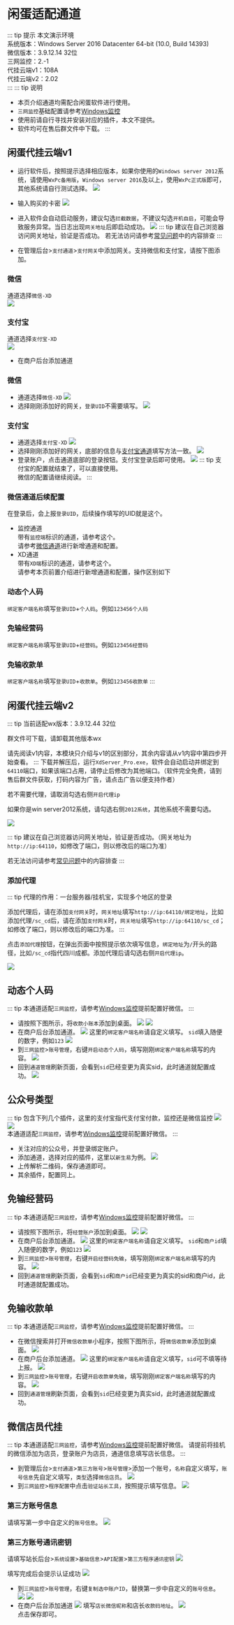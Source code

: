 # 闲蛋适配通道
::: tip 提示
本文演示环境   
系统版本：Windows Server 2016 Datacenter 64-bit (10.0, Build 14393)   
微信版本：3.9.12.14 32位   
三网监控：2.-1   
代挂云端v1：108A   
代挂云端v2：2.02   
:::
::: tip 说明
- 本页介绍通道均需配合闲蛋软件进行使用。
- `三网监控`基础配置请参考[Windows监控](../监控端/PC闲蛋监控.md)
- 使用前请自行寻找并安装对应的插件，本文不提供。
- 软件均可在售后群文件中下载。
:::

## 闲蛋代挂云端v1
- 运行软件后，按照提示选择相应版本，如果你使用的`Windows server 2012`系统，请使用`WxPc备用版`，`Windows server 2016`及以上，使用`WxPc正式版`即可，其他系统请自行测试选择。
![](https://s2.loli.net/2025/01/18/PyuFd94TI2qYHiN.png)
- 输入购买的卡密
![](https://s2.loli.net/2025/01/18/c7LUZTWYnmp4Mqb.png)

- 进入软件会自动启动服务，建议勾选`拦截数据`，不建议勾选`开机自启`，可能会导致服务异常。当日志出现`网关地址`后即启动成功。
![](https://s2.loli.net/2025/01/18/jTv4BL6MVmEIa3q.png)
::: tip
建议在自己浏览器访问网关地址，验证是否成功。
若无法访问请参考[常见问题](../常见问题/程序问题.md)中的内容排查
:::
- 在管理后台>`支付通道`>`支付网关`中添加网关。支持微信和支付宝，请按下图添加。

### 微信
通道选择`微信-XD`   
![](https://s2.loli.net/2025/01/18/FLOJybXxS65PQH-png)

### 支付宝
通道选择`支付宝-XD`   
![](https://s2.loli.net/2025/01/18/byMj7FehY3zkgdR.png)


- 在商户后台添加通道

### 微信
- 通道选择`微信-XD`
![](https://s2.loli.net/2025/01/18/8W2lzeEN5vycBwF.png)   
- 选择刚刚添加好的网关，`登录UID`不需要填写。
![](https://s2.loli.net/2025/01/18/Ae5sSBTlqrDo8n4.png)

### 支付宝
- 通道选择`支付宝-XD`
![](https://s2.loli.net/2025/01/18/Fczh7vQZN1Osb4R.png)   
- 选择刚刚添加好的网关，底部的信息与[支付宝通道](../通道管理/支付宝.md)填写方法一致。
![](https://s2.loli.net/2025/01/18/AXCeUax91nboY6V.png)
- 登录账户，点击通道底部的登录按钮。支付宝登录后即可使用。
![](https://s2.loli.net/2025/01/18/sIHrnODTbmQozfi.png)
::: tip
支付宝的配置就结束了，可以直接使用。   
微信的配置请继续阅读。
:::
### 微信通道后续配置
在登录后，会上报`登录UID`，后续操作填写的UID就是这个。

- 监控通道   
带有`监控端`标识的通道，请参考这个。   
请参考[微信通道](../通道管理/微信.md)进行新增通道和配置。
- XD通道   
带有`XD端`标识的通道，请参考这个。   
请参考本页前置介绍进行新增通道和配置，操作区别如下

### 动态个人码
`绑定客户端名称`填写`登录UID`+`个人码`。例如`123456个人码`
### 免输经营码
`绑定客户端名称`填写`登录UID`+`经营码`。例如`123456经营码`
### 免输收款单
`绑定客户端名称`填写`登录UID`+`收款单`。例如`123456收款单`
:::

## 闲蛋代挂云端v2
::: tip
当前适配wx版本：3.9.12.44 32位

群文件可下载，请卸载其他版本wx

请先阅读v1内容，本模块只介绍与v1的区别部分，其余内容请从v1内容中第四步开始查看。
:::
下载并解压后，运行`XdServer_Pro.exe`，软件会自动启动并绑定到`64110`端口，如果该端口占用，请停止后修改为其他端口。（软件完全免费，请到售后群文件获取，打码内容为广告，请点击广告以便支持作者）

若不需要代理，请取消勾选右侧`开启代理ip`

如果你是win server2012系统，请勾选右侧`2012系统`，其他系统不需要勾选。

![](https://s2.loli.net/2025/04/09/Bb5qPAXsphRQmed.png)

::: tip
建议在自己浏览器访问网关地址，验证是否成功。（网关地址为`http://ip:64110`，如修改了端口，则以修改后的端口为准）

若无法访问请参考[常见问题](../常见问题/程序问题.md)中的内容排查
:::

### 添加代理
::: tip
代理的作用：一台服务器/挂机宝，实现多个地区的登录

添加代理后，请在添加`支付网关`时，`网关地址`填写`http://ip:64110/绑定地址`，比如添加代理`/sc_cd`后，请在添加`支付网关`时，`网关地址`填写`http://ip:64110/sc_cd`；如修改了端口，则以修改后的端口为准。
:::

点击`添加代理`按钮，在弹出页面中按照提示依次填写信息，`绑定地址`为`/`开头的路径，比如`/sc_cd`指代四川成都。添加代理后请勾选右侧`开启代理ip`。

![](https://s2.loli.net/2025/04/09/XykEMoljhFBfZ8C.png)


## 动态个人码
::: tip
本通道适配`三网监控`，请参考[Windows监控](../监控端/PC闲蛋监控.md)提前配置好微信。
:::
- 请按照下图所示，将`收款小账本`添加到桌面。
![](https://s2.loli.net/2025/01/18/kScUOy7YCeJsr15.png)
![](https://s2.loli.net/2025/01/18/N2QX8wGJv3bYSsU.png)
- 在商户后台添加通道。
![](https://s2.loli.net/2025/01/18/No7drQH38BvcUFS.png)
这里的`绑定客户端名称`请自定义填写。
`sid`填入随便的数字，例如`123`
![](https://s2.loli.net/2025/01/18/VryQWJo73IzRsP8.png)
- 到`三网监控`>`账号管理`，右键`开启动态个人码`，填写刚刚`绑定客户端名称`填写的内容。
![](https://s2.loli.net/2025/01/18/i9ldhUYxNmsbaHW.png)
- 回到`通道管理`刷新页面，会看到`sid`已经变更为真实sid，此时通道就配置成功。
![](https://s2.loli.net/2025/01/18/P82psz47ZLbcj9V.png)

## 公众号类型
::: tip
包含下列几个插件，这里的支付宝指代支付宝付款，监控还是微信监控
![](https://s2.loli.net/2025/01/18/8hGSvu4r2zfcZno.png)
![](https://s2.loli.net/2025/01/18/qinP9pejMEbzgS2.png)   
本通道适配`三网监控`，请参考[Windows监控](../监控端/PC闲蛋监控.md)提前配置好微信。
:::
- 关注对应的公众号，并登录绑定账户。
- 添加通道，选择对应的插件，这里以`新生易`为例。
![](https://s2.loli.net/2025/01/18/HKb35Sdjh2qoilC.png)
- 上传解析二维码，保存通道即可。
- 其余插件，配置同上。
## 免输经营码
::: tip
本通道适配`三网监控`，请参考[Windows监控](../监控端/PC闲蛋监控.md)提前配置好微信。
:::
- 请按照下图所示，将`经营账户`添加到桌面。
![](https://s2.loli.net/2025/01/18/kScUOy7YCeJsr15.png)
![](https://s2.loli.net/2025/01/18/6WQ91PI3b58VJyT.png)
- 在商户后台添加通道。
![](https://s2.loli.net/2025/01/18/pDa3klJGEte8Ydf.png)
这里的`绑定客户端名称`请自定义填写。
`sid`和`商户id`填入随便的数字，例如`123`
![](https://s2.loli.net/2025/01/18/2mjOCRLHn4rUdFW.png)
- 到`三网监控`>`账号管理`，右键`开启经营码免输`，填写刚刚`绑定客户端名称`填写的内容。
![](https://s2.loli.net/2025/01/18/jcOEHL254nhsTpQ.png)
- 回到`通道管理`刷新页面，会看到`sid`和`商户id`已经变更为真实的sid和商户id，此时通道就配置成功。
## 免输收款单
::: tip
本通道适配`三网监控`，请参考[Windows监控](../监控端/PC闲蛋监控.md)提前配置好微信。
:::
- 在微信搜索并打开`微信收款单`小程序，按照下图所示，将`微信收款单`添加到桌面。
![](https://s2.loli.net/2025/01/18/sgC9GMKAjlQZan5.png)
- 在商户后台添加通道。
![](https://s2.loli.net/2025/01/18/KIGsMLp9rcR7ZOA.png)
这里的`绑定客户端名称`请自定义填写，`sid`可不填等待上报。
![](https://s2.loli.net/2025/01/18/BWsE5zjvN9JqATK.png)
- 到`三网监控`>`账号管理`，右键`开启收款单免输`，填写刚刚`绑定客户端名称`填写的内容。
![](https://s2.loli.net/2025/01/18/bAoxhqgmuTMalND.png)
- 回到`通道管理`刷新页面，会看到`sid`已经变更为真实sid，此时通道就配置成功。

## 微信店员代挂
::: tip
本通道适配`三网监控`，请参考[Windows监控](../监控端/PC闲蛋监控.md)提前配置好微信。
请提前将挂机的微信添加为店员，登录账户为店员，通道信息填写店长信息。
:::
- 到管理后台>`支付通道`>`第三方账号`>`账号管理`>添加一个账号，`名称`自定义填写，`账号信息`先自定义填写，`类型`选择`微信店员`。
![](https://s2.loli.net/2025/01/18/RoKNVb3ycleStHd.png)
- 到`三网监控`>`程序配置`中点击`验证站长工具`，按照提示填写信息。
![](https://s2.loli.net/2025/01/18/IVKG7msWaUTOqDt.png)
### 第三方账号信息
请填写第一步中自定义的`账号信息`。
![](https://s2.loli.net/2025/01/18/wbC3oVlkRjpPJsO.png)
### 第三方账号通讯密钥
请填写站长后台>`系统设置`>`基础信息`>`API配置`>`第三方程序通讯密钥`
![](https://s2.loli.net/2025/01/18/L9scijySIwakH65.png)

填写完成后会提示认证成功
![](https://s2.loli.net/2025/01/18/ueYgj5sHJhB61Va.png) 
- 到`三网监控`>`账号管理`，右键`复制选中账户ID`，替换第一步中自定义的`账号信息`。
![](https://s2.loli.net/2025/01/18/GMAdhuKaw28vrqI.png)
![](https://s2.loli.net/2025/01/18/XCEGlinLOU9MD45.png)
- 在商户后台添加通道
![](https://s2.loli.net/2025/01/18/XtPJoAEb4NrxZDl.png)
填写`店长微信昵称`和店长`收款码地址`。
![](https://s2.loli.net/2025/01/18/TawB8zlIumPfEVp.png)   
点击保存即可。